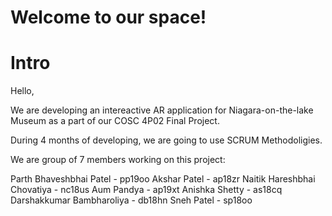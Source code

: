 # Welcome to our space!

# Intro

Hello, 

We are developing an intereactive AR application for Niagara-on-the-lake Museum as a part of our COSC 4P02 Final Project.

During 4 months of developing, we are going to use SCRUM Methodoligies.

We are group of 7 members working on this project:

Parth Bhaveshbhai Patel -  pp19oo
Akshar Patel - ap18zr
Naitik Hareshbhai Chovatiya - nc18us
Aum Pandya - ap19xt
Anishka Shetty - as18cq
Darshakkumar Bambharoliya - db18hn
Sneh Patel - sp18oo
